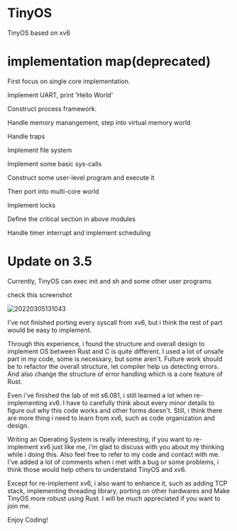 # TinyOS
TinyOS based on xv6

# implementation map(deprecated)

First focus on single core implementation.

Implement UART, print 'Hello World'

Construct process framework.

Handle memory manangement, step into virtual memory world

Handle traps

Implement file system

Implement some basic sys-calls

Construct some user-level program and execute it

Then port into multi-core world

Implement locks

Define the critical section in above modules

Handle timer interrupt and implement scheduling

# Update on 3.5

Currently, TinyOS can exec init and sh and some other user programs

check this screenshot

![20220305131043](https://picsheep.oss-cn-beijing.aliyuncs.com/pic/20220305131043.png)

I've not finished porting every syscall from xv6, but i think the rest of part would be easy to implement.

Through this experience, i found the structure and overall design to implement OS between Rust and C is quite different. I used a lot of unsafe part in my code, some is necessary, but some aren't. Fulture work should be to refactor the overall structure, let compiler help us detecting errors. And also change the structure of error handling which is a core feature of Rust.

Even i've finished the lab of mit s6.081, i still learned a lot when re-implementing xv6. I have to carefully think about every minor details to figure out why this code works and other forms doesn't. Still, i think there are more thing i need to learn from xv6, such as code organization and design.

Writing an Operating System is really interesting, if you want to re-implement xv6 just like me, i'm glad to discuss with you about my thinking while i doing this. Also feel free to refer to my code and contact with me. I've added a lot of comments when i met with a bug or some problems, i think those would help others to understand TinyOS and xv6.

Except for re-implement xv6, i also want to enhance it, such as adding TCP stack, implementing threading library, porting on other hardwares and Make TinyOS more robust using Rust. I will be much appreciated if you want to join me.

Enjoy Coding!